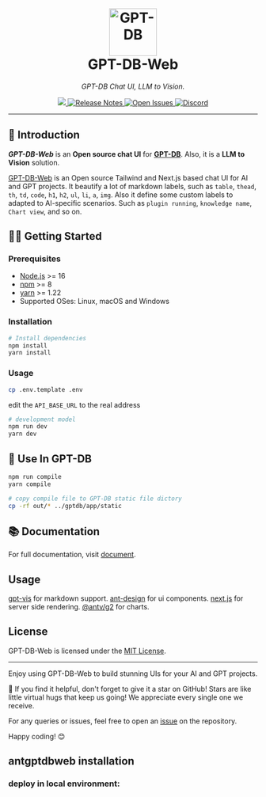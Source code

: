 
<h1 align="center">
  <a href="https://gptdb.khulnasoft.com"><img width="96" src="https://github.com/khulnasoft-lab/GPT-DB-Web/assets/10321453/062ee3ea-fac2-4437-a392-f4bc5451d116" alt="GPT-DB"></a>
  <br>
  GPT-DB-Web
</h1>

_<p align="center">GPT-DB Chat UI, LLM to Vision.</p>_

<p align="center">
  <a href="https://github.com/khulnasoft-lab/GPT-DB-Web/blob/main/LICENSE">
    <img src="https://img.shields.io/badge/license-MIT-blue.svg?label=License&style=flat" />
  </a>
  <a href="https://github.com/khulnasoft/GPT-DB/releases">
    <img alt="Release Notes" src="https://img.shields.io/github/release/khulnasoft/GPT-DB" />
  </a>
  <a href="https://github.com/khulnasoft-lab/GPT-DB-Web/issues">
    <img alt="Open Issues" src="https://img.shields.io/github/issues-raw/khulnasoft-lab/GPT-DB-Web" />
  </a>
  <a href="https://discord.gg/7uQnPuveTY">
    <img alt="Discord" src="https://dcbadge.vercel.app/api/server/7uQnPuveTY?compact=true&style=flat" />
  </a>
</p>

---

## 👋 Introduction

***GPT-DB-Web*** is an **Open source chat UI** for [**GPT-DB**](https://github.com/khulnasoft/GPT-DB).
Also, it is a **LLM to Vision** solution. 

[GPT-DB-Web](https://gptdb.khulnasoft.com) is an Open source Tailwind and Next.js based chat UI for AI and GPT projects. It beautify a lot of markdown labels, such as `table`, `thead`, `th`, `td`, `code`, `h1`, `h2`, `ul`, `li`, `a`, `img`. Also it define some custom labels to adapted to AI-specific scenarios. Such as `plugin running`, `knowledge name`, `Chart view`, and so on.

## 💪🏻 Getting Started

### Prerequisites

- [Node.js](https://nodejs.org/) >= 16
- [npm](https://npmjs.com/) >= 8
- [yarn](https://yarnpkg.com/) >= 1.22
- Supported OSes: Linux, macOS and Windows

### Installation

```sh
# Install dependencies
npm install
yarn install
```

### Usage
```sh
cp .env.template .env
```
edit the `API_BASE_URL` to the real address

```sh
# development model
npm run dev
yarn dev
```

## 🚀 Use In GPT-DB

```sh
npm run compile
yarn compile

# copy compile file to GPT-DB static file dictory
cp -rf out/* ../gptdb/app/static 

```

## 📚 Documentation

For full documentation, visit [document](https://docs-gptdb.khulnasoft.com/).


## Usage
  [gpt-vis](https://github.com/khulnasoft/GPT-DB/gpt-vis) for markdown support.
  [ant-design](https://github.com/ant-design/ant-design) for ui components.
  [next.js](https://github.com/vercel/next.js) for server side rendering.
  [@antv/g2](https://github.com/antvis/g2#readme) for charts.

## License

GPT-DB-Web is licensed under the [MIT License](LICENSE).

---

Enjoy using GPT-DB-Web to build stunning UIs for your AI and GPT projects.

🌟 If you find it helpful, don't forget to give it a star on GitHub! Stars are like little virtual hugs that keep us going! We appreciate every single one we receive.

For any queries or issues, feel free to open an [issue](https://github.com/khulnasoft-lab/GPT-DB-Web/issues) on the repository.

Happy coding! 😊


## antgptdbweb installation

### deploy in local environment:
